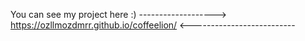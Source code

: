 You can see my project here  :)   ------------------->   https://ozllmozdmrr.github.io/coffeelion/    <--------------------------
